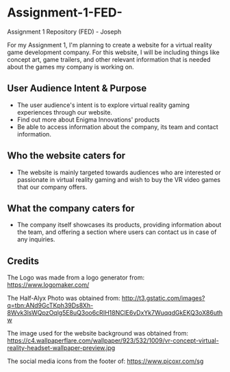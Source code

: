 # Assignment-1-FED-
Assignment 1 Repository (FED) - Joseph

For my Assignment 1, I'm planning to create a website for a virtual reality game development company. For this website, I will be including things like concept art, game trailers, and other relevant information that is needed about the games my company is working on. 

User Audience Intent & Purpose
-----------------------------
- The user audience's intent is to explore virtual reality gaming experiences through our website.
- Find out more about Enigma Innovations' products
- Be able to access information about the company, its team and contact information.

Who the website caters for
-----------------------------
- The website is mainly targeted towards audiences who are interested or passionate in virtual reality gaming and wish to buy the VR video games that our company offers.

What the company caters for
-----------------------------
- The company itself showcases its products, providing information about the team, and offering a section where users can contact us in case of any inquiries.

Credits
-----------------------------
The Logo was made from a logo generator from: https://www.logomaker.com/

The Half-Alyx Photo was obtained from: http://t3.gstatic.com/images?q=tbn:ANd9GcTKph39Ds8Xh-8Wvk3lsWQpzOqlg5E8uQ3oo6cRIH18NClE6vDxYk7WuqqdGkEKQ3oX86uthw

The image used for the website background was obtained from: https://c4.wallpaperflare.com/wallpaper/923/532/1009/vr-concept-virtual-reality-headset-wallpaper-preview.jpg

The social media icons from the footer of: https://www.picoxr.com/sg






